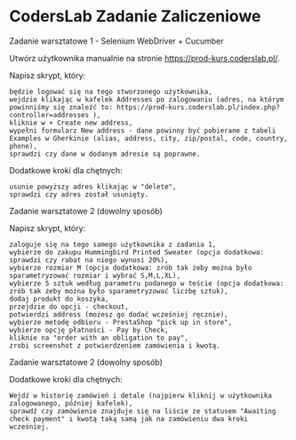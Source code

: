 # CodersLab Zadanie Zaliczeniowe


Zadanie warsztatowe 1 - Selenium WebDriver + Cucumber

Utwórz użytkownika manualnie na stronie https://prod-kurs.coderslab.pl/.

Napisz skrypt, który:

    będzie logować się na tego stworzonego użytkownika,
    wejdzie klikając w kafelek Addresses po zalogowaniu (adres, na którym powinniśmy się znaleźć to: https://prod-kurs.coderslab.pl/index.php?controller=addresses ),
    kliknie w + Create new address,
    wypełni formularz New address - dane powinny być pobierane z tabeli Examples w Gherkinie (alias, address, city, zip/postal, code, country, phone),
    sprawdzi czy dane w dodanym adresie są poprawne.

Dodatkowe kroki dla chętnych:

    usunie powyższy adres klikając w "delete",
    sprawdzi czy adres został usunięty.


Zadanie warsztatowe 2 (dowolny sposób)

Napisz skrypt, który:

    zaloguje się na tego samego użytkownika z zadania 1,
    wybierze do zakupu Hummingbird Printed Sweater (opcja dodatkowa: sprawdzi czy rabat na niego wynosi 20%),
    wybierze rozmiar M (opcja dodatkowa: zrób tak żeby można było sparametryzować rozmiar i wybrać S,M,L,XL),
    wybierze 5 sztuk według parametru podanego w teście (opcja dodatkowa: zrób tak żeby można było sparametryzować liczbę sztuk),
    dodaj produkt do koszyka,
    przejdzie do opcji - checkout,
    potwierdzi address (możesz go dodać wcześniej ręcznie),
    wybierze metodę odbioru - PrestaShop "pick up in store",
    wybierze opcję płatności - Pay by Check,
    kliknie na "order with an obligation to pay",
    zrobi screenshot z potwierdzeniem zamówienia i kwotą.

Zadanie warsztatowe 2 (dowolny sposób)

Dodatkowe kroki dla chętnych:

    Wejdź w historię zamówień i detale (najpierw kliknij w użytkownika zalogowanego, później kafelek),
    sprawdź czy zamówienie znajduje się na liście ze statusem "Awaiting check payment" i kwotą taką samą jak na zamówieniu dwa kroki wcześniej.
